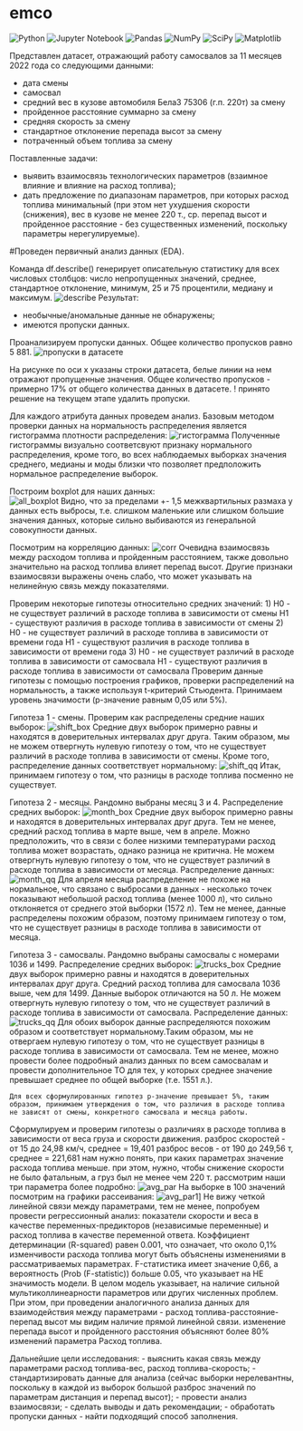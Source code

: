 # emco
![Python](https://img.shields.io/badge/python-3670A0?style=for-the-badge&logo=python&logoColor=ffdd54) ![Jupyter Notebook](https://img.shields.io/badge/jupyter-%23FA0F00.svg?style=for-the-badge&logo=jupyter&logoColor=white)
![Pandas](https://img.shields.io/badge/pandas-%23150458.svg?style=for-the-badge&logo=pandas&logoColor=white) ![NumPy](https://img.shields.io/badge/numpy-%23013243.svg?style=for-the-badge&logo=numpy&logoColor=white) ![SciPy](https://img.shields.io/badge/SciPy-%230C55A5.svg?style=for-the-badge&logo=scipy&logoColor=%white) ![Matplotlib](https://img.shields.io/badge/Matplotlib-%23ffffff.svg?style=for-the-badge&logo=Matplotlib&logoColor=black)

Представлен датасет, отражающий работу самосвалов за 11 месяцев 2022 года со следующими данными: 
- дата смены
- самосвал
- средний вес в кузове автомобиля БелаЗ 75306 (г.п. 220т) за смену
- пройденное расстояние суммарно за смену
- средняя скорость за смену
- стандартное отклонение перепада высот за смену
- потраченный объем топлива за смену

Поставленные задачи: 
- выявить взаимосвязь технологических параметров (взаимное влияние и влияние на расход топлива);
- дать предложение по диапазонам параметров, при которых расход топлива минимальный (при этом нет ухудшения скорости (снижения), вес в кузове не менее 220 т., ср. перепад высот и пройденное расстояние - без существенных изменений, поскольку параметры нерегулируемые).


<p>#Проведен первичный анализ данных (EDA).

Команда df.describe() генерирует описательную статистику для всех числовых столбцов: число непропущенных значений, среднее, стандартное отклонение, минимум, 25 и 75 процентили, медиану и максимум. 
![describe](https://github.com/AnyaMankova/emco/blob/main/images/describe.png)
 Результат: 
- необычные/аномальные данные не обнаружены;
- имеются пропуски данных.

 Проанализируем пропуски данных. Общее количество пропусков равно 5 881.
![пропуски в датасете](https://github.com/AnyaMankova/emco/blob/main/images/nullst.png)

На рисунке по оси x указаны строки датасета, белые линии на нем отражают пропущенные значения.
Общее количество пропусков - примерно 17% от общего количества данных в датасете.
! принято решение на текущем этапе удалить пропуски.
   
Для каждого атрибута данных проведем анализ.
Базовым методом проверки данных на нормальность распределения является гистограмма плотности распределения:
![гистограмма](https://github.com/AnyaMankova/emco/blob/main/images/all_hist.png)
Полученные гистограммы визуально соответсвуют признаку нормального распределения, кроме того, во всех наблюдаемых выборках значения среднего, медианы и моды близки что позволяет предположить нормальное распределение выборок.

Построим boxplot для наших данных:    
![all_boxplot](https://github.com/AnyaMankova/emco/blob/main/images/all_boxplot.png)
Видно, что за пределами +- 1,5 межквартильных размаха у данных есть выбросы, т.е. слишком маленькие или слишком большие значения данных, которые сильно выбиваются из генеральной совокупности данных.   

Посмотрим на корреляцию данных:
![corr](https://github.com/AnyaMankova/emco/blob/main/images/corr.png)
Очевидна взаимосвязь между расходом топлива и пройденным расстоянием, также довольно значительно на расход топлива влияет перепад высот. Другие признаки взаимосвязи выражены очень слабо, что может указывать на нелинейную связь между показателями.

Проверим некоторые гипотезы относительно средних значений: 
    1) Н0 - не существует различий в расходе топлива в зависимости от смены 
       Н1 - существуют различия в расходе топлива в зависимости от смены 
    2) Н0 - не существует различий в расходе топлива в зависимости от времени года 
       Н1 - существуют различия в расходе топлива в зависимости от времени года 
    3) Н0 - не существует различий в расходе топлива в зависимости от самосвала 
       Н1 - существуют различия в расходе топлива в зависимости от самосвала
    Проверим данные гипотезы с помощью построения графиков, проверки распределений на нормальность, а также используя t-критерий Стьюдента. Принимаем уровень значимости (p-значение равным 0,05 или 5%).
    
Гипотеза 1 - смены.
    Проверим как распределены средние наших выборок:
    ![shift_box](https://github.com/AnyaMankova/emco/blob/main/images/shift_box.png)
    Средние двух выборок примерно равны и находятся в доверительных интервалах друг друга. Таким образом, мы не можем отвергнуть нулевую гипотезу о том, что не существует различий в расходе топлива в зависимости от смены.
    Кроме того, распределение данных соответствует нормальному:
    ![shift_qq](https://github.com/AnyaMankova/emco/blob/main/images/shift_qq.png)
Итак, принимаем гипотезу о том, что разницы в расходе топлива посменно не существует.    
    
Гипотеза 2 - месяцы.
    Рандомно выбраны месяц 3 и 4. Распределение средних выборок:
    ![month_box](https://github.com/AnyaMankova/emco/blob/main/images/month_box.png)
    Средние двух выборок примерно равны и находятся в доверительных интервалах друг друга. Тем не менее, средний расход топлива в марте выше, чем в апреле. Можно предположить, что в связи с более низкими температурами расход топлива может возрастать, однако разница не критична. Не можем отвергнуть нулевую гипотезу о том, что не существует различий в расходе топлива в зависимости от месяца.
    Распределение данных:
    ![month_qq](https://github.com/AnyaMankova/emco/blob/main/images/month_qq.png)
    Для апреля месяца распределение не похоже на нормальное, что связано с выбросами в данных - несколько точек показывают небольшой расход топлива (менее 1000 л), что сильно отклоняется от среднего этой выборки (1572 л). Тем не менее, данные распределены похожим образом, поэтому принимаем гипотезу о том, что не существует разницы в расходе топлива в зависимости от месяца. 

Гипотеза 3 - самосвалы.
    Рандомно выбраны самосвалы с номерами 1036 и 1499. Распределение средних выборок:
    ![trucks_box](https://github.com/AnyaMankova/emco/blob/main/images/trucks_box.png)
    Средние двух выборок примерно равны и находятся в доверительных интервалах друг друга. Cредний расход топлива для самосвала 1036 выше, чем для 1499. Данные выборок отличаются на 50 л. Не можем отвергнуть нулевую гипотезу о том, что не существует различий в расходе топлива в зависимости от самосвала.
    Распределение данных:
    ![trucks_qq](https://github.com/AnyaMankova/emco/blob/main/images/trucks_qq.png)
    Для обоих выборок данные распределяются похожим образом и соответствует нормальному.Таким образом, мы не отвергаем нулевую гипотезу о том, что не существует разницы в расходе топлива в зависимости от самосвала. Тем не менее, можно провести более подробный анализ данных по всем самосвалам и провести дополнительное ТО для тех, у которых среднее значение превышает среднее по общей выборке (т.е. 1551 л.).

    Для всех сформулированных гипотез p-значение превышает 5%, таким образом, принимаем утверждения о том, что различия в расходе топлива не зависят от смены, конкретного самосвала и месяца работы.
    
    
Сформулируем и проверим гипотезы о различиях в расходе топлива в зависимости от веса груза и скорости движения.
    разброс скоростей - от 15 до 24,98 км/ч, среднее = 19,401 
    разброс весов - от 190 до 249,56 т, среднее = 221,681 
    нам нужно понять, при каких параметрах значение расхода топлива меньше. при этом, нужно, чтобы снижение скорости не было фатальным, а груз был не менее чем 220 т. рассмотрим наши три параметра более подробно:
    ![avg_par](https://github.com/AnyaMankova/emco/blob/main/images/avg_par.png)
    На выборке в 100 значений посмотрим на графики рассеивания: 
    ![avg_par1](https://github.com/AnyaMankova/emco/blob/main/images/avg_par1.png)]
    Не вижу четкой линейной связи между параметрами, тем не менее, попробуем провести регрессионный анализ: показатели скорости и веса в качестве переменных-предикторов (независимые переменные) и расход топлива в качестве переменной ответа.
    Коэффициент детерминации (R-squared) равен 0.001, что означает, что около 0,1% изменчивости расхода топлива могут быть объяснены изменениями в рассматриваемых параметрах. F-статистика имеет значение 0,66, а вероятность (Prob (F-statistic)) больше 0.05, что указывает на НЕ значимость модели.
    В целом модель указывает, на наличие сильной мультиколлинеарности параметров или других численных проблем.
    При этом, при проведении аналогичного анализа данных для взаимодействия между параметрами - расход топлива-расстояние-перепад высот мы видим наличие прямой линейной связи. изменение перепада высот и пройденного расстояния объясняют более 80% изменений параметра Расход топлива.
    
Дальнейшие цели исследования: 
    - выяснить какая связь между параметрами расход топлива-вес, расход топлива-скорость;
    - стандартизировать данные для анализа (сейчас выборки нерелевантны, поскольку в каждой из выборок большой разброс значений по параметрам дистанция и перепад высот);
    - провести анализ взаимосвязи;
    - сделать выводы и дать рекомендации;
    - обработать пропуски данных - найти подходящий способ заполнения.
  </p>
